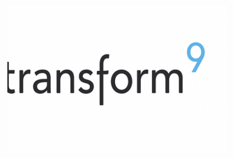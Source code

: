 <!DOCTYPE html>
<html lang="en">
<head>
  <meta charset="UTF-8" />
  <meta name="viewport" content="width=device-width, initial-scale=1" />
  <title>Clickable Image</title>
</head>
<body>
  <img 
    src="images/Transform9.png" 
    alt="Transform9" 
    style="cursor: pointer;" 
    onclick="window.location.href='https://transform9.com';" 
  />
</body>
</html>
